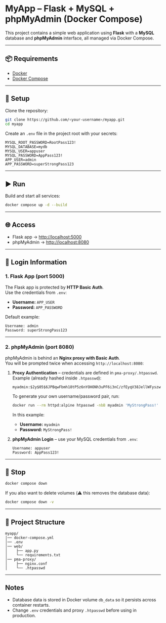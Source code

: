# MyApp – Flask + MySQL + phpMyAdmin (Docker Compose)

This project contains a simple web application using **Flask** with a **MySQL** database and **phpMyAdmin** interface, all managed via Docker Compose.

---

## 📦 Requirements
- [Docker](https://docs.docker.com/get-docker/)
- [Docker Compose](https://docs.docker.com/compose/)

---

## 🚀 Setup

Clone the repository:
```bash
git clone https://github.com/<your-username>/myapp.git
cd myapp
```

Create an `.env` file in the project root with your secrets:
```env
MYSQL_ROOT_PASSWORD=RootPass123!
MYSQL_DATABASE=mydb
MYSQL_USER=appuser
MYSQL_PASSWORD=AppPass123!
APP_USER=admin
APP_PASSWORD=superStrongPass123
```

---

## ▶️ Run

Build and start all services:
```bash
docker compose up -d --build
```

---

## 🌐 Access

- Flask app → [http://localhost:5000](http://localhost:5000)  
- phpMyAdmin → [http://localhost:8080](http://localhost:8080)  

---

## 🔑 Login Information

### 1. Flask App (port 5000)
The Flask app is protected by **HTTP Basic Auth**.  
Use the credentials from `.env`:  
- **Username:** `APP_USER`  
- **Password:** `APP_PASSWORD`  

Default example:
```
Username: admin
Password: superStrongPass123
```

---

### 2. phpMyAdmin (port 8080)
phpMyAdmin is behind an **Nginx proxy with Basic Auth**.  
You will be prompted twice when accessing `http://localhost:8080`:  

1. **Proxy Authentication** – credentials are defined in `pma-proxy/.htpasswd`.  
   Example (already hashed inside `.htpasswd`):
   ```
   myadmin:$2y$05$6JPBqwFbmh18tP5z6nYOHONh3uPF6i3nC/zfEyqV38JellWFyszwa
   ```

   To generate your own username/password pair, run:
   ```bash
   docker run --rm httpd:alpine htpasswd -nbB myadmin 'MyStrongPass!' > pma-proxy/.htpasswd
   ```

   In this example:
   - **Username:** `myadmin`  
   - **Password:** `MyStrongPass!`  

2. **phpMyAdmin Login** – use your MySQL credentials from `.env`:  
   ```
   Username: appuser
   Password: AppPass123!
   ```

---

## 🛑 Stop
```bash
docker compose down
```

If you also want to delete volumes (⚠️ this removes the database data):
```bash
docker compose down -v
```

---

## 📂 Project Structure
```
myapp/
│── docker-compose.yml
│── .env
│── web/
│    ├── app.py
│    └── requirements.txt
│── pma-proxy/
│    ├── nginx.conf
│    └── .htpasswd
```

---

## Notes
- Database data is stored in Docker volume `db_data` so it persists across container restarts.
- Change `.env` credentials and proxy `.htpasswd` before using in production.
